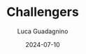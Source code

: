 ---
title: Challengers
subtitle: Luca Guadagnino
year: 2024
type: Movie
tags: [{name: "Best of 2024", rank: 1}]
image: ./images/challengers.webp
date: 2024-07-10
link: https://www.themoviedb.org/movie/937287-challengers
---